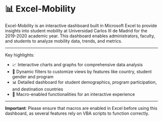 # 📊 Excel-Mobility

Excel-Mobility is an interactive dashboard built in Microsoft Excel to provide insights into student mobility at Universidad Carlos III de Madrid for the 2019-2020 academic year. This dashboard enables administrators, faculty, and students to analyze mobility data, trends, and metrics.

---

Key highlights:

* 📈 Interactive charts and graphs for comprehensive data analysis
* 🧩 Dynamic filters to customize views by features like country, student gender and program
* 📊 Detailed dashboard for student demographics, program participation, and destination countries
* 🔄 Macro-enabled functionalities for an interactive experience

---

**Important**: Please ensure that macros are enabled in Excel before using this dashboard, as several features rely on VBA scripts to function correctly.

